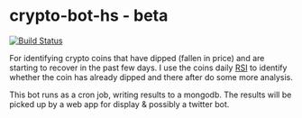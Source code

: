 # crypto-bot-hs - beta

[![Build Status](https://travis-ci.org/epicallan/crypto-bot-hs.svg?branch=master)](https://travis-ci.org/epicallan/crypto-bot-hs)

For identifying crypto coins that have dipped (fallen in price) and are starting to recover in the past few days.
I use the coins daily [RSI](http://stockcharts.com/school/doku.php?id=chart_school:technical_indicators:relative_strength_index_rsi) to identify whether the coin has already dipped and there after do some more analysis.

This bot runs as a cron job, writing results to a mongodb. The results will be picked up by a web app for display & possibly a twitter bot.
